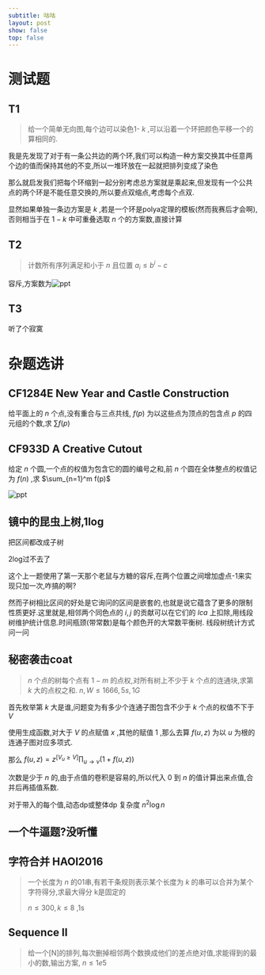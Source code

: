 ```yaml
---
subtitle: 咕咕
layout: post
show: false
top: false
---
```


# 测试题

## T1

> 给一个简单无向图,每个边可以染色1- $k$ ,可以沿着一个环把颜色平移一个的算相同的.

我是先发现了对于有一条公共边的两个环,我们可以构造一种方案交换其中任意两个边的值而保持其他的不变,所以一堆环放在一起就把排列变成了染色

那么就启发我们把每个环缩到一起分别考虑总方案就是乘起来,但发现有一个公共点的两个环是不能任意交换的,所以要点双缩点,考虑每个点双.

显然如果单独一条边方案是 $k$ ,若是一个环是polya定理的模板(然而我赛后才会啊),否则相当于在 $1-k$ 中可重叠选取 $n$ 个的方案数,直接计算

## T2

> 计数所有序列满足和小于 $n$ 且位置 $a_i\le b^i-c$ 

容斥,方案数为![ppt](https://pic.imgdb.cn/item/62b6a1ce09475431290b03a1.jpg)

## T3

听了个寂寞

# 杂题选讲

## CF1284E New Year and Castle Construction

给平面上的 $n$ 个点,没有重合与三点共线, $f(p)$ 为以这些点为顶点的包含点 $p$ 的四元组的个数,求 $\sum f(p)$ 

## CF933D A Creative Cutout

给定 $n$ 个圆,一个点的权值为包含它的圆的编号之和,前 $n$ 个圆在全体整点的权值记为 $f(n)$ ,求 $\sum_{n=1}^m f(p)$ 

![ppt](https://pic.imgdb.cn/item/62b6add509475431291b30c7.jpg)

## 镜中的昆虫上树,1log

把区间都改成子树

2log过不去了

这个上一题使用了第一天那个老鼠与方糖的容斥,在两个位置之间增加虚点-1来实现只加一次,咋搞的啊?

然而子树相比区间的好处是它询问的区间是嵌套的,也就是说它蕴含了更多的限制性质更好.这里就是,相邻两个同色点的 $i,j$ 的贡献可以在它们的 $lca$ 上扣除,用线段树维护统计信息.时间瓶颈(带常数)是每个颜色开的大常数平衡树.
线段树统计方式问一问

## 秘密袭击coat

> $n$ 个点的树每个点有 $1-m$ 的点权,对所有树上不少于 $k$ 个点的连通块,求第 $k$ 大的点权之和.
> $n,W\le 1666,5s,1G$ 

首先枚举第 $k$ 大是谁,问题变为有多少个连通子图包含不少于 $k$ 个点的权值不下于 $V$ 

使用生成函数,对大于 $V$ 的点赋值 $x$ ,其他的赋值 $1$ ,那么去算 $f(u,z)$ 为以 $u$ 为根的连通子图对应多项式.

那么 $f(u,z)=z^{[V_u\ge V]}\prod_{u\rightarrow v}(1+f(u,z))$ 

次数是少于 $n$ 的,由于点值的卷积是容易的,所以代入 $0$ 到 $n$ 的值计算出来点值,合并后再插值系数.

对于带入的每个值,动态dp或整体dp
复杂度 $n^2\log n$ 

## 一个牛逼题?没听懂

## 字符合并 HAOI2016

> 一个长度为 $n$ 的01串,有若干条规则表示某个长度为 $k$ 的串可以合并为某个字符得分,求最大得分
> k是固定的
> 
> $n\le 300,k\le 8$ ,1s

## Sequence II

> 给一个[N]的排列,每次删掉相邻两个数换成他们的差点绝对值,求能得到的最小的数,输出方案, $n\le 1e5$ 
